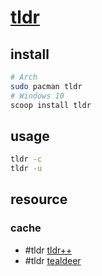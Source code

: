 # [tldr](https://github.com/tldr-pages/tldr)

## install

```sh
# Arch
sudo pacman tldr
# Windows 10
scoop install tldr
```

## usage

```sh
tldr -c
tldr -u
```

## resource

### cache

- #tldr [tldr++](https://github.com/isacikgoz/tldr)
- #tldr [tealdeer](https://github.com/dbrgn/tealdeer)